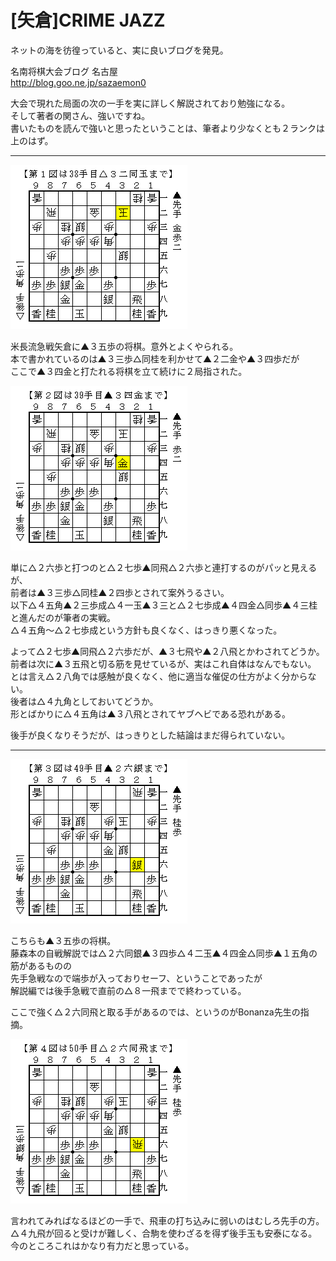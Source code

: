 # [矢倉]CRIME JAZZ  

ネットの海を彷徨っていると、実に良いブログを発見。  

名南将棋大会ブログ 名古屋  
http://blog.goo.ne.jp/sazaemon0  

大会で現れた局面の次の一手を実に詳しく解説されており勉強になる。  
そして著者の関さん、強いですね。  
書いたものを読んで強いと思ったということは、筆者より少なくとも２ランクは上のはず。  

----------  

![](images/20150707001745.png)  

米長流急戦矢倉に▲３五歩の将棋。意外とよくやられる。  
本で書かれているのは▲３三歩△同桂を利かせて▲２二金や▲３四歩だが  
ここで▲３四金と打たれる将棋を立て続けに２局指された。  

![](images/20150707001746.png)  

単に△２六歩と打つのと△２七歩▲同飛△２六歩と連打するのがパッと見えるが、  
前者は▲３三歩△同桂▲２四歩とされて案外うるさい。  
以下△４五角▲２三歩成△４一玉▲３三と△２七歩成▲４四金△同歩▲４三桂と進んだのが筆者の実戦。  
△４五角～△２七歩成という方針も良くなく、はっきり悪くなった。  

よって△２七歩▲同飛△２六歩だが、▲３七飛や▲２八飛とかわされてどうか。  
前者は次に▲３五飛と切る筋を見せているが、実はこれ自体はなんでもない。  
とは言え△２八角では感触が良くなく、他に適当な催促の仕方がよく分からない。  
後者は△４九角としておいてどうか。  
形とばかりに△４五角は▲３八飛とされてヤブヘビである恐れがある。  

後手が良くなりそうだが、はっきりとした結論はまだ得られていない。  

----------  

![](images/20150707001747.png)  

こちらも▲３五歩の将棋。  
藤森本の自戦解説では△２六同銀▲３四歩△４二玉▲４四金△同歩▲１五角の筋があるものの  
先手急戦なので端歩が入っておりセーフ、ということであったが  
解説編では後手急戦で直前の△８一飛までで終わっている。  

ここで強く△２六同飛と取る手があるのでは、というのがBonanza先生の指摘。  

![](images/20150707001748.png)  

言われてみればなるほどの一手で、飛車の打ち込みに弱いのはむしろ先手の方。  
△４九飛が回ると受けが難しく、合駒を使わざるを得ず後手玉も安泰になる。  
今のところこれはかなり有力だと思っている。  
